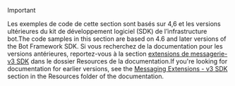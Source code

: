 > [!Important]
> <span data-ttu-id="ea1cb-101">Les exemples de code de cette section sont basés sur 4,6 et les versions ultérieures du kit de développement logiciel (SDK) de l’infrastructure bot.</span><span class="sxs-lookup"><span data-stu-id="ea1cb-101">The code samples in this section are based on 4.6 and later versions of the Bot Framework SDK.</span></span> <span data-ttu-id="ea1cb-102">Si vous recherchez de la documentation pour les versions antérieures, reportez-vous à la section [extensions de messagerie-v3 SDK](~/resources/messaging-extension-v3/messaging-extensions-overview.md) dans le dossier Resources de la documentation.</span><span class="sxs-lookup"><span data-stu-id="ea1cb-102">If you're looking for documentation for earlier versions, see the [Messaging Extensions - v3 SDK](~/resources/messaging-extension-v3/messaging-extensions-overview.md) section in the Resources folder of the documentation.</span></span>
